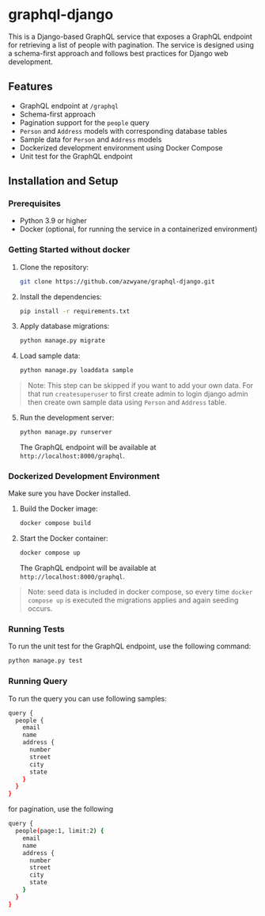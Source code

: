 # graphql-django


This is a Django-based GraphQL service that exposes a GraphQL endpoint for retrieving a list of people with pagination. The service is designed using a schema-first approach and follows best practices for Django web development.

## Features

- GraphQL endpoint at `/graphql`
- Schema-first approach
- Pagination support for the `people` query
- `Person` and `Address` models with corresponding database tables
- Sample data for `Person` and `Address` models
- Dockerized development environment using Docker Compose
- Unit test for the GraphQL endpoint

## Installation and Setup

### Prerequisites

- Python 3.9 or higher
- Docker (optional, for running the service in a containerized environment)

### Getting Started without docker

1. Clone the repository:

   ```bash
   git clone https://github.com/azwyane/graphql-django.git
   ```

2. Install the dependencies:

   ```bash
   pip install -r requirements.txt
   ```

3. Apply database migrations:

   ```bash
   python manage.py migrate
   ```

4. Load sample data:

   ```bash
   python manage.py loaddata sample
   ```
> Note: This step can be skipped if you want to add your own data.
> For that run `createsuperuser` to first create admin to login django admin
> then create own sample data using `Person` and `Address` table.

5. Run the development server:

   ```bash
   python manage.py runserver
   ```

   The GraphQL endpoint will be available at `http://localhost:8000/graphql`.

### Dockerized Development Environment

 Make sure you have Docker installed. 

1. Build the Docker image:

   ```bash
   docker compose build
   ```

2. Start the Docker container:

   ```bash
   docker compose up
   ```

   The GraphQL endpoint will be available at `http://localhost:8000/graphql`.

> Note: seed data is included in docker compose, so every time `docker compose up`
> is executed the migrations applies and again seeding occurs.

### Running Tests

To run the unit test for the GraphQL endpoint, use the following command:

```bash
python manage.py test
```

### Running Query

To run the query you can use following samples:

```bash
query {
  people {
    email
    name
    address {
      number
      street
      city
      state
    }
  }
}
```

for pagination, use the following

```bash
query {
  people(page:1, limit:2) {
    email
    name
    address {
      number
      street
      city
      state
    }
  }
}
```